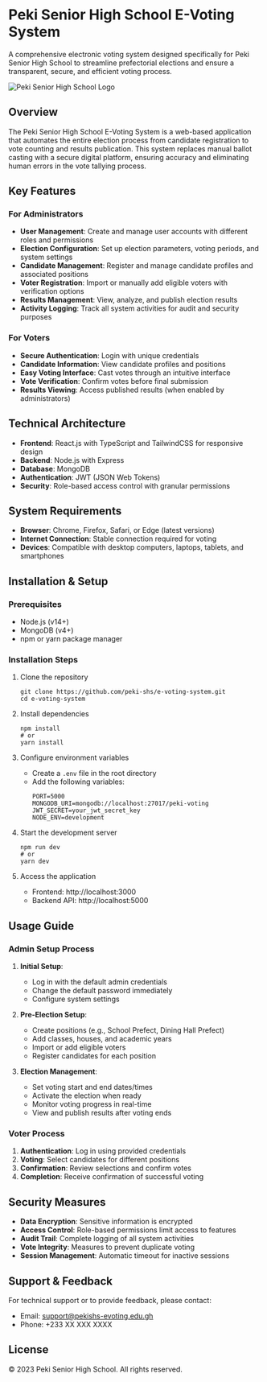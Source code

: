 # Peki Senior High School E-Voting System

A comprehensive electronic voting system designed specifically for Peki Senior High School to streamline prefectorial elections and ensure a transparent, secure, and efficient voting process.

![Peki Senior High School Logo](https://admissions.pekishs.com/_next/image?url=https%3A%2F%2Fhebbkx1anhila5yf.public.blob.vercel-storage.com%2Fpesco-ypQANIO5MV7swwJQueIYrxVza3zlu1.jpg&w=96&q=75)

## Overview

The Peki Senior High School E-Voting System is a web-based application that automates the entire election process from candidate registration to vote counting and results publication. This system replaces manual ballot casting with a secure digital platform, ensuring accuracy and eliminating human errors in the vote tallying process.

## Key Features

### For Administrators

- **User Management**: Create and manage user accounts with different roles and permissions
- **Election Configuration**: Set up election parameters, voting periods, and system settings
- **Candidate Management**: Register and manage candidate profiles and associated positions
- **Voter Registration**: Import or manually add eligible voters with verification options
- **Results Management**: View, analyze, and publish election results
- **Activity Logging**: Track all system activities for audit and security purposes

### For Voters

- **Secure Authentication**: Login with unique credentials
- **Candidate Information**: View candidate profiles and positions
- **Easy Voting Interface**: Cast votes through an intuitive interface
- **Vote Verification**: Confirm votes before final submission
- **Results Viewing**: Access published results (when enabled by administrators)

## Technical Architecture

- **Frontend**: React.js with TypeScript and TailwindCSS for responsive design
- **Backend**: Node.js with Express
- **Database**: MongoDB
- **Authentication**: JWT (JSON Web Tokens)
- **Security**: Role-based access control with granular permissions

## System Requirements

- **Browser**: Chrome, Firefox, Safari, or Edge (latest versions)
- **Internet Connection**: Stable connection required for voting
- **Devices**: Compatible with desktop computers, laptops, tablets, and smartphones

## Installation & Setup

### Prerequisites

- Node.js (v14+)
- MongoDB (v4+)
- npm or yarn package manager

### Installation Steps

1. Clone the repository

   ```
   git clone https://github.com/peki-shs/e-voting-system.git
   cd e-voting-system
   ```

2. Install dependencies

   ```
   npm install
   # or
   yarn install
   ```

3. Configure environment variables

   - Create a `.env` file in the root directory
   - Add the following variables:
     ```
     PORT=5000
     MONGODB_URI=mongodb://localhost:27017/peki-voting
     JWT_SECRET=your_jwt_secret_key
     NODE_ENV=development
     ```

4. Start the development server

   ```
   npm run dev
   # or
   yarn dev
   ```

5. Access the application
   - Frontend: http://localhost:3000
   - Backend API: http://localhost:5000

## Usage Guide

### Admin Setup Process

1. **Initial Setup**:

   - Log in with the default admin credentials
   - Change the default password immediately
   - Configure system settings

2. **Pre-Election Setup**:

   - Create positions (e.g., School Prefect, Dining Hall Prefect)
   - Add classes, houses, and academic years
   - Import or add eligible voters
   - Register candidates for each position

3. **Election Management**:
   - Set voting start and end dates/times
   - Activate the election when ready
   - Monitor voting progress in real-time
   - View and publish results after voting ends

### Voter Process

1. **Authentication**: Log in using provided credentials
2. **Voting**: Select candidates for different positions
3. **Confirmation**: Review selections and confirm votes
4. **Completion**: Receive confirmation of successful voting

## Security Measures

- **Data Encryption**: Sensitive information is encrypted
- **Access Control**: Role-based permissions limit access to features
- **Audit Trail**: Complete logging of all system activities
- **Vote Integrity**: Measures to prevent duplicate voting
- **Session Management**: Automatic timeout for inactive sessions

## Support & Feedback

For technical support or to provide feedback, please contact:

- Email: support@pekishs-evoting.edu.gh
- Phone: +233 XX XXX XXXX

## License

© 2023 Peki Senior High School. All rights reserved.
